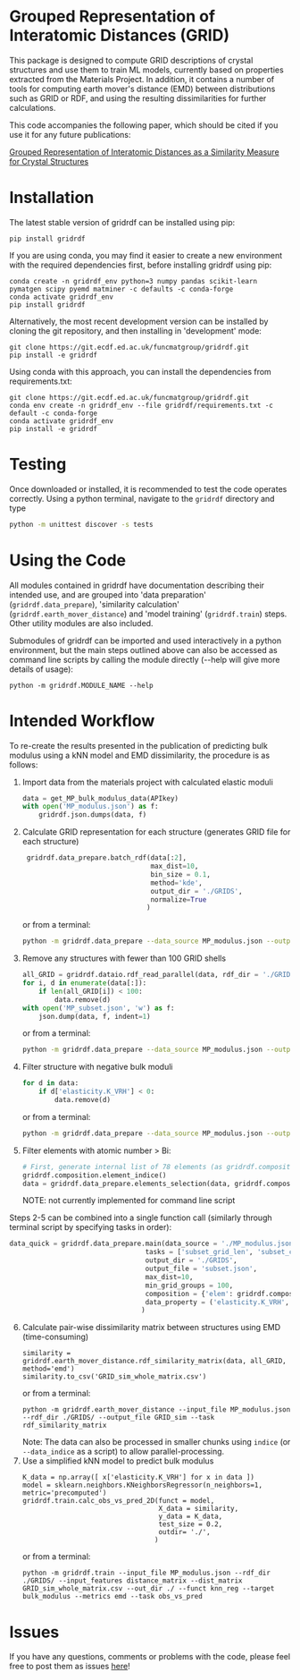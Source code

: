 # Grouped Representation of Interatomic Distances (GRID)

This package is designed to compute GRID descriptions of 
crystal structures and use them to train ML models, currently
based on properties extracted from the Materials Project.
In addition, it contains a number of tools for computing 
earth mover's distance (EMD) between distributions such 
as GRID or RDF, and using the resulting dissimilarities for
further calculations.

This code accompanies the following paper, which should be cited
if you use it for any future publications:

[Grouped Representation of Interatomic Distances as a Similarity Measure for Crystal Structures](https://doi.org/10.26434/chemrxiv-2022-9m4jh)





# Installation

The latest stable version of gridrdf can be installed using pip:

```
pip install gridrdf
```

If you are using conda, you may find it easier to create a new environment with the
required dependencies first, before installing gridrdf using pip:

```
conda create -n gridrdf_env python=3 numpy pandas scikit-learn pymatgen scipy pyemd matminer -c defaults -c conda-forge
conda activate gridrdf_env
pip install gridrdf
```


Alternatively, the most recent development version can be installed
by cloning the git repository, and then installing in 'development' mode:

```
git clone https://git.ecdf.ed.ac.uk/funcmatgroup/gridrdf.git
pip install -e gridrdf
```

Using conda with this approach, you can install the dependencies from requirements.txt:

```
git clone https://git.ecdf.ed.ac.uk/funcmatgroup/gridrdf.git
conda env create -n gridrdf_env --file gridrdf/requirements.txt -c default -c conda-forge
conda activate gridrdf_env
pip install -e gridrdf
```

# Testing

Once downloaded or installed, it is recommended to test the code operates
correctly. Using a python terminal, navigate to the `gridrdf` directory and type

``` bash
python -m unittest discover -s tests
```

# Using the Code

All modules contained in gridrdf have documentation describing their
intended use, and are grouped into 'data preparation' (`gridrdf.data_prepare`),
'similarity calculation' (`gridrdf.earth_mover_distance`) and 'model training' (`gridrdf.train`) steps. 
Other utility modules are also included.

Submodules of gridrdf can be imported and used interactively in a python environment, but the main steps
outlined above can also be accessed as command line scripts by calling the module directly (--help will give 
more details of usage):

```
python -m gridrdf.MODULE_NAME --help
```

# Intended Workflow

To re-create the results presented in the publication of predicting
bulk modulus  using a kNN model and EMD dissimilarity, the procedure is as follows:

1. Import data from the materials project with calculated
   elastic moduli
   ``` python
   data = get_MP_bulk_modulus_data(APIkey)
   with open('MP_modulus.json') as f:
       gridrdf.json.dumps(data, f)
   ```
2. Calculate GRID representation for each structure (generates GRID file for each structure)
   ``` python
	gridrdf.data_prepare.batch_rdf(data[:2],
								   max_dist=10,
								   bin_size = 0.1,
								   method='kde',
								   output_dir = './GRIDS',
								   normalize=True
								  )
   ```
   or from a terminal:
   
   ``` bash
   python -m gridrdf.data_prepare --data_source MP_modulus.json --output_dir ../GRIDS/ --tasks grid_rdf_kde
   ```
   
3. Remove any structures with fewer than 100 GRID shells
   ```python
   all_GRID = gridrdf.dataio.rdf_read_parallel(data, rdf_dir = './GRIDS/')
   for i, d in enumerate(data[:]):
       if len(all_GRID[i]) < 100:
           data.remove(d)
   with open('MP_subset.json', 'w') as f:
       json.dump(data, f, indent=1)
   ```   
   or from a terminal:
   ``` bash
   python -m gridrdf.data_prepare --data_source MP_modulus.json --output_dir ./GRIDS/ --tasks subset_grid_len --output_file MP_subset.json  
   ```
    
4. Filter structure with negative bulk moduli
   ``` python
   for d in data:
       if d['elasticity.K_VRH'] < 0:
           data.remove(d)
   ```
   or from a terminal:
   ``` bash
   python -m gridrdf.data_prepare --data_source MP_modulus.json --output_dir ./GRIDS/ --output_file MP_subset.json --tasks subset_property --prop_filter elasticity.K_VRH 0 np.inf
   ```
   
5. Filter elements with atomic number > Bi:
   ``` python
   # First, generate internal list of 78 elements (as gridrdf.composition.periodic_table_78)
   gridrdf.composition.element_indice()
   data = gridrdf.data_prepare.elements_selection(data, gridrdf.composition.periodic_table_78, mode='consist')
   ```
   
   NOTE: not currently implemented for command line script
	
Steps 2-5 can be combined into a single function call (similarly through terminal script by specifying tasks in order):

``` python
data_quick = gridrdf.data_prepare.main(data_source = './MP_modulus.json',
                                  tasks = ['subset_grid_len', 'subset_composition', 'subset_property'],
                                  output_dir = './GRIDS',
                                  output_file = 'subset.json',
                                  max_dist=10,
                                  min_grid_groups = 100,
                                  composition = {'elem': gridrdf.composition.periodic_table_78, 'type':'consist'},
                                  data_property = ('elasticity.K_VRH', 0, np.inf)
                                 )
```
	
	
6. Calculate pair-wise dissimilarity matrix between structures using EMD (time-consuming)
   ```
   similarity = gridrdf.earth_mover_distance.rdf_similarity_matrix(data, all_GRID, method='emd')
   similarity.to_csv('GRID_sim_whole_matrix.csv')
   ```
   or from a terminal:
   ```
   python -m gridrdf.earth_mover_distance --input_file MP_modulus.json --rdf_dir ./GRIDS/ --output_file GRID_sim --task rdf_similarity_matrix
   ```
   Note: The data can also be processed in smaller chunks using `indice` (or `--data_indice` as a script) to allow parallel-processing.
7. Use a simplified kNN model to predict bulk modulus
   ```
   K_data = np.array([ x['elasticity.K_VRH'] for x in data ])
   model = sklearn.neighbors.KNeighborsRegressor(n_neighbors=1, metric='precomputed')
   gridrdf.train.calc_obs_vs_pred_2D(funct = model,
                                     X_data = similarity,
                                     y_data = K_data,
                                     test_size = 0.2,
                                     outdir= './',
                                    )
   ```
   or from a terminal:
   ```
   python -m gridrdf.train --input_file MP_modulus.json --rdf_dir ./GRIDS/ --input_features distance_matrix --dist_matrix GRID_sim_whole_matrix.csv --out_dir ./ --funct knn_reg --target bulk_modulus --metrics emd --task obs_vs_pred
   ```
   
   
# Issues

If you have any questions, comments or problems with the code, please feel free to post them as issues [here](https://git.ecdf.ed.ac.uk/funcmatgroup/gridrdf/-/issues)! 
   
